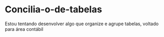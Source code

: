# Concilia-o-de-tabelas
Estou tentando desenvolver algo que organize e agrupe tabelas, voltado para área contábil 
